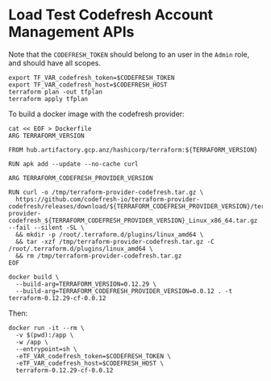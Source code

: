 # Load Test Codefresh Account Management APIs

Note that the `CODEFRESH_TOKEN` should belong to an user in the `Admin` role, and should have all scopes.

```
export TF_VAR_codefresh_token=$CODEFRESH_TOKEN
export TF_VAR_codefresh_host=$CODEFRESH_HOST
terraform plan -out tfplan
terraform apply tfplan
```

To build a docker image with the codefresh provider:

```
cat << EOF > Dockerfile
ARG TERRAFORM_VERSION

FROM hub.artifactory.gcp.anz/hashicorp/terraform:${TERRAFORM_VERSION}

RUN apk add --update --no-cache curl

ARG TERRAFORM_CODEFRESH_PROVIDER_VERSION

RUN curl -o /tmp/terraform-provider-codefresh.tar.gz \
  https://github.com/codefresh-io/terraform-provider-codefresh/releases/download/${TERRAFORM_CODEFRESH_PROVIDER_VERSION}/terraform-provider-codefresh_${TERRAFORM_CODEFRESH_PROVIDER_VERSION}_Linux_x86_64.tar.gz --fail --silent -SL \
  && mkdir -p /root/.terraform.d/plugins/linux_amd64 \
  && tar -xzf /tmp/terraform-provider-codefresh.tar.gz -C /root/.terraform.d/plugins/linux_amd64 \
  && rm /tmp/terraform-provider-codefresh.tar.gz
EOF

docker build \
  --build-arg=TERRAFORM_VERSION=0.12.29 \
  --build-arg=TERRAFORM_CODEFRESH_PROVIDER_VERSION=0.0.12 . -t terraform-0.12.29-cf-0.0.12
```

Then:

```
docker run -it --rm \
  -v $(pwd):/app \
  -w /app \
  --entrypoint=sh \
  -eTF_VAR_codefresh_token=$CODEFRESH_TOKEN \
  -eTF_VAR_codefresh_host=$CODEFRESH_HOST \
  terraform-0.12.29-cf-0.0.12
```
